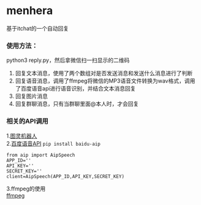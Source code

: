 # menhera
基于itchat的一个自动回复  
### 使用方法：  
python3 reply.py，然后拿微信扫一扫显示的二维码  
1.  回复文本消息，使用了两个数组对是否发送消息和发送什么消息进行了判断
2.  回复语音消息，调用了ffmpeg将微信的MP3语音文件转换为wav格式，调用了百度语音api进行语音识别，并结合文本消息回复
3.  回复图片消息
4.  回复群聊消息，只有当群聊里面@本人时，才会回复
### 相关的API调用
1.[图灵机器人](www.tuling123.com)  
2.[百度语音API](http://ai.baidu.com/)
```pip install baidu-aip```
```
from aip import AipSpeech
APP_ID=''
API_KEY=''
SECRET_KEY=''
client=AipSpeech(APP_ID,API_KEY,SECRET_KEY)
```
3.ffmpeg的使用  
[ffmpeg](https://www.jianshu.com/p/7ed3be01228b)
